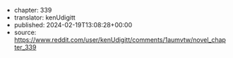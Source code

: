 - chapter: 339
- translator: kenUdigitt
- published: 2024-02-19T13:08:28+00:00
- source: https://www.reddit.com/user/kenUdigitt/comments/1aumvtw/novel_chapter_339
